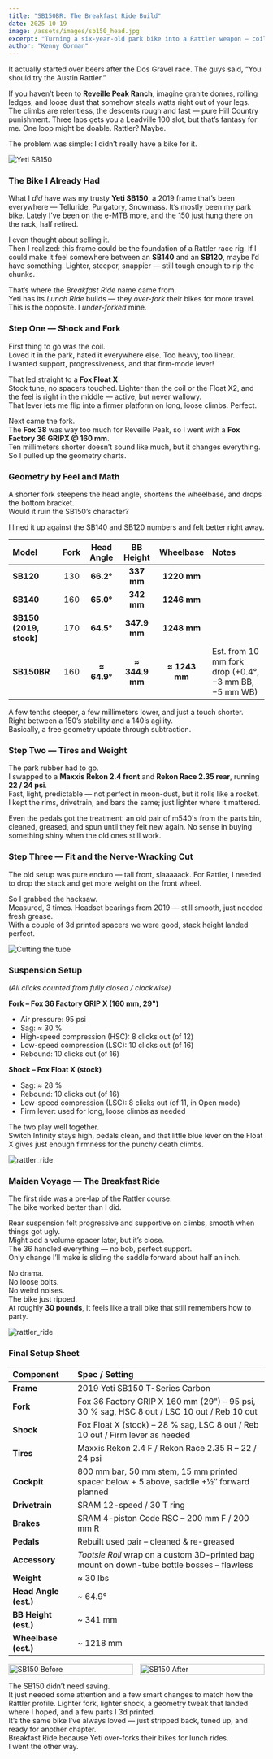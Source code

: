 ```yaml
---
title: "SB150BR: The Breakfast Ride Build"
date: 2025-10-19
image: /assets/images/sb150_head.jpg
excerpt: "Turning a six-year-old park bike into a Rattler weapon — coil to Float X, 38 to 36, some geometry math, and a few garage tricks that actually worked."
author: "Kenny Gorman"
---
```


It actually started over beers after the Dos Gravel race. The guys said, “You should try the Austin Rattler.”

If you haven’t been to **Reveille Peak Ranch**, imagine granite domes, rolling ledges, and loose dust that somehow steals watts right out of your legs. The climbs are relentless, the descents rough and fast — pure Hill Country punishment. Three laps gets you a Leadville 100 slot, but that’s fantasy for me. One loop might be doable. Rattler? Maybe.

The problem was simple: I didn’t really have a bike for it.

![Yeti SB150](/assets/images/sb150_bars.jpg)

### The Bike I Already Had

What I *did* have was my trusty **Yeti SB150**, a 2019 frame that’s been everywhere — Telluride, Purgatory, Snowmass. It’s mostly been my park bike. Lately I’ve been on the e-MTB more, and the 150 just hung there on the rack, half retired.

I even thought about selling it.  
Then I realized: this frame could be the foundation of a Rattler race rig. If I could make it feel somewhere between an **SB140** and an **SB120**, maybe I’d have something. Lighter, steeper, snappier — still tough enough to rip the chunks.

That’s where the *Breakfast Ride* name came from.  
Yeti has its *Lunch Ride* builds — they *over-fork* their bikes for more travel.  
This is the opposite. I *under-forked* mine.

### Step One — Shock and Fork

First thing to go was the coil.  
Loved it in the park, hated it everywhere else. Too heavy, too linear.  
I wanted support, progressiveness, and that firm-mode lever!

That led straight to a **Fox Float X**.  
Stock tune, no spacers touched. Lighter than the coil or the Float X2, and the feel is right in the middle — active, but never wallowy.  
That lever lets me flip into a firmer platform on long, loose climbs. Perfect.

Next came the fork.  
The **Fox 38** was way too much for Reveille Peak, so I went with a **Fox Factory 36 GRIPX @ 160 mm**.  
Ten millimeters shorter doesn’t sound like much, but it changes everything.  
So I pulled up the geometry charts.

### Geometry by Feel and Math

A shorter fork steepens the head angle, shortens the wheelbase, and drops the bottom bracket.  
Would it ruin the SB150’s character?  

I lined it up against the SB140 and SB120 numbers and felt better right away.

| Model                     | Fork | Head Angle | BB Height | Wheelbase | Notes                                   |
|:--------------------------|:----:|:----------:|:---------:|:---------:|:----------------------------------------|
| **SB120**         | 130  | **66.2°**  | **337 mm**| **1220 mm**| 
| **SB140**         | 160  | **65.0°**  | **342 mm**| **1246 mm**|     |
| **SB150 (2019, stock)**   | 170  | **64.5°**  | **347.9 mm**| **1248 mm**|       |
| **SB150BR**  | 160  | **≈ 64.9°**| **≈ 344.9 mm**| **≈ 1243 mm**| Est. from 10 mm fork drop (+0.4°, −3 mm BB, −5 mm WB) |

A few tenths steeper, a few millimeters lower, and just a touch shorter.  
Right between a 150’s stability and a 140’s agility.  
Basically, a free geometry update through subtraction.

### Step Two — Tires and Weight

The park rubber had to go.  
I swapped to a **Maxxis Rekon 2.4 front** and **Rekon Race 2.35 rear**, running **22 / 24 psi**.  
Fast, light, predictable — not perfect in moon-dust, but it rolls like a rocket.  
I kept the rims, drivetrain, and bars the same; just lighter where it mattered.

Even the pedals got the treatment: an old pair of m540's from the parts bin, cleaned, greased, and spun until they felt new again. No sense in buying something shiny when the old ones still work.

### Step Three — Fit and the Nerve-Wracking Cut

The old setup was pure enduro — tall front, slaaaaack.
For Rattler, I needed to drop the stack and get more weight on the front wheel.  

So I grabbed the hacksaw.  
Measured, 3 times.
Headset bearings from 2019 — still smooth, just needed fresh grease.  
With a couple of 3d printed spacers we were good, stack height landed perfect.

![Cutting the tube](/assets/images/sb150_cut.jpg)

### Suspension Setup  
*(All clicks counted from fully closed / clockwise)*  

**Fork – Fox 36 Factory GRIP X (160 mm, 29")**  
- Air pressure: 95 psi  
- Sag: ≈ 30 %  
- High-speed compression (HSC): 8 clicks out (of 12)  
- Low-speed compression (LSC): 10 clicks out (of 16)  
- Rebound: 10 clicks out (of 16)  

**Shock – Fox Float X (stock)**  
- Sag: ≈ 28 %  
- Rebound: 10 clicks out (of 16)  
- Low-speed compression (LSC): 8 clicks out (of 11, in Open mode)  
- Firm lever: used for long, loose climbs as needed

The two play well together.  
Switch Infinity stays high, pedals clean, and that little blue lever on the Float X gives just enough firmness for the punchy death climbs.

![rattler_ride](/assets/images/sb150_trail.jpg)

### Maiden Voyage — The Breakfast Ride

The first ride was a pre-lap of the Rattler course.  
The bike worked better than I did.  

Rear suspension felt progressive and supportive on climbs, smooth when things got ugly.  
Might add a volume spacer later, but it’s close.  
The 36 handled everything — no bob, perfect support.  
Only change I’ll make is sliding the saddle forward about half an inch.

No drama.  
No loose bolts.  
No weird noises.  
The bike just ripped.  
At roughly **30 pounds**, it feels like a trail bike that still remembers how to party.

![rattler_ride](/assets/images/sb150_sitting.jpg)

### Final Setup Sheet

| Component | Spec / Setting |
|:--|:--|
| **Frame** | 2019 Yeti SB150 T-Series Carbon |
| **Fork** | Fox 36 Factory GRIP X 160 mm (29") – 95 psi, 30 % sag, HSC 8 out / LSC 10 out / Reb 10 out |
| **Shock** | Fox Float X (stock) – 28 % sag, LSC 8 out / Reb 10 out / Firm lever as needed |
| **Tires** | Maxxis Rekon 2.4 F / Rekon Race 2.35 R – 22 / 24 psi |
| **Cockpit** | 800 mm bar, 50 mm stem, 15 mm printed spacer below + 5 above, saddle +½″ forward planned |
| **Drivetrain** | SRAM 12-speed / 30 T ring |
| **Brakes** | SRAM 4-piston Code RSC – 200 mm F / 200 mm R |
| **Pedals** | Rebuilt used pair – cleaned & re-greased |
| **Accessory** | *Tootsie Roll* wrap on a custom 3D-printed bag mount on down-tube bottle bosses – flawless |
| **Weight** | ≈ 30 lbs |
| **Head Angle (est.)** | ~ 64.9° |
| **BB Height (est.)** | ~ 341 mm |
| **Wheelbase (est.)** | ~ 1218 mm |

<div style="display: flex; gap: 1em; justify-content: center; align-items: flex-start;">
  <img src="/assets/images/sb150_before.jpg" alt="SB150 Before" style="width: 100%; max-width: 400px; height: auto;" />
  <img src="/assets/images/sb150_after.jpg" alt="SB150 After" style="width: 100%; max-width: 400px; height: auto;" />
</div>

The SB150 didn’t need saving.  
It just needed some attention and a few smart changes to match how the Rattler profile. Lighter fork, lighter shock, a geometry tweak that landed where I hoped, and a few parts I 3d printed.  
It’s the same bike I’ve always loved — just stripped back, tuned up, and ready for another chapter.  
Breakfast Ride because Yeti over-forks their bikes for lunch rides.  
I went the other way.